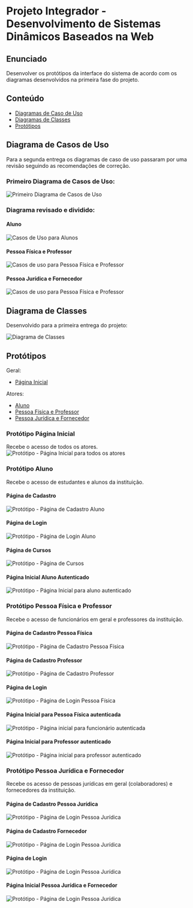 # Projeto Integrador - Desenvolvimento de Sistemas Dinâmicos Baseados na Web

## Enunciado
Desenvolver os protótipos da interface do sistema de acordo com os diagramas desenvolvidos na primeira fase do projeto.

## Conteúdo
- [Diagramas de Caso de Uso](#diagrama-de-caso-de-uso)
- [Diagramas de Classes](#diagrama-de-classes)
- [Protótipos](#protótipos)

## Diagrama de Casos de Uso
Para a segunda entrega os diagramas de caso de uso passaram por uma revisão seguindo as recomendações de correção.

### Primeiro Diagrama de Casos de Uso:
![Primeiro Diagrama de Casos de Uso](./casos-de-uso/casos-de-uso-1-entrega.png)

### Diagrama revisado e dividido:

#### Aluno
![Casos de Uso para Alunos](./casos-de-uso/casos-de-uso-aluno.png)

#### Pessoa Física e Professor
![Casos de uso para Pessoa Física e Professor](./casos-de-uso/casos-de-uso-pessoa-fisica-professor.png)

#### Pessoa Jurídica e Fornecedor
![Casos de uso para Pessoa Física e Professor](./casos-de-uso/casos-de-uso-pessoa-juridica.png)

## Diagrama de Classes
Desenvolvido para a primeira entrega do projeto:

![Diagrama de Classes](./diagrama-de-classes/diagrama-de-casses.png)

## Protótipos
Geral:
- [Página Inicial](#protótipo-página-inicial)

Atores:
- [Aluno](#protótipo-aluno)
- [Pessoa Física e Professor](#protótipo-pessoa-física-e-professor)
- [Pessoa Jurídica e Fornecedor](#protótipo-pessoa-jurídica-e-fornecedor)

### Protótipo Página Inicial
Recebe o acesso de todos os atores.
![Protótipo - Página Inicial para todos os atores](./prototipos/pagina-inicial.png)

### Protótipo Aluno
Recebe o acesso de estudantes e alunos da instituição.

#### Página de Cadastro
![Protótipo - Página de Cadastro Aluno](./prototipos/aluno/cadastro.png)

#### Página de Login
![Protótipo - Página de Login Aluno](./prototipos/aluno/login.png)

#### Página de Cursos
![Protótipo - Página de Cursos](./prototipos/aluno/cursos.png)

#### Página Inicial Aluno Autenticado
![Protótipo - Página Inicial para aluno autenticado](./prototipos/aluno/autenticado.png)

### Protótipo Pessoa Física e Professor
Recebe o acesso de funcionários em geral e professores da instituição.

#### Página de Cadastro Pessoa Física
![Protótipo - Página de Cadastro Pessoa Física](./prototipos/pessoa-fisica/cadastro-pessoa-fisica.png)

#### Página de Cadastro Professor
![Protótipo - Página de Cadastro Professor](./prototipos/pessoa-fisica/cadastro-professor.png)

#### Página de Login
![Protótipo - Página de Login Pessoa Física](./prototipos/pessoa-fisica/login.png)

#### Página Inicial para Pessoa Física autenticada
![Protótipo - Página inicial para funcionário autenticada](./prototipos/pessoa-fisica/pessoa-fisica-autenticada.png)

#### Página Inicial para Professor autenticado
![Protótipo - Página inicial para professor autenticado](./prototipos/pessoa-fisica/professor-autenticado.png)

### Protótipo Pessoa Jurídica e Fornecedor
Recebe os acesso de pessoas jurídicas em geral (colaboradores) e fornecedores da instituição.

#### Página de Cadastro Pessoa Jurídica
![Protótipo - Página de Login Pessoa Jurídica](./prototipos/pessoa-juridica/cadastro-pessoa-juridica.png)

#### Página de Cadastro Fornecedor
![Protótipo - Página de Login Pessoa Jurídica](./prototipos/pessoa-juridica/cadastro-fornecedor.png)

#### Página de Login
![Protótipo - Página de Login Pessoa Jurídica](./prototipos/pessoa-juridica/login.png)

#### Página Inicial Pessoa Jurídica e Fornecedor
![Protótipo - Página de Login Pessoa Jurídica](./prototipos/pessoa-juridica/autenticado.png)